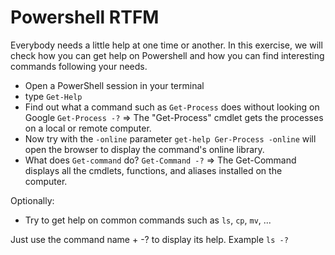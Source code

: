 # Powershell RTFM

Everybody needs a little help at one time or another. In this exercise, we will check how you can get help on Powershell and how you can find interesting commands following your needs.

- Open a PowerShell session in your terminal
- type `Get-Help`
- Find out what a command such as `Get-Process` does without looking on Google
  `Get-Process -?` => The "Get-Process" cmdlet gets the processes on a local or remote computer. 
- Now try with the `-online` parameter
  `get-help Ger-Process -online` will open the browser to display the command's online library.
- What does `Get-command` do?
  `Get-Command -?` => The Get-Command displays all the cmdlets, functions, and aliases installed on the computer.

Optionally:

- Try to get help on common commands such as `ls`, `cp`, `mv`, ...

Just use the command name + -? to display its help. Example `ls -?`
